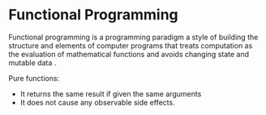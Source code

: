 # Functional Programming
Functional programming is a programming paradigm a style of building the structure and elements of computer programs that treats computation as the evaluation of mathematical functions and avoids changing state and mutable data .




Pure functions:
- It returns the same result if given the same arguments
- It does not cause any observable side effects.